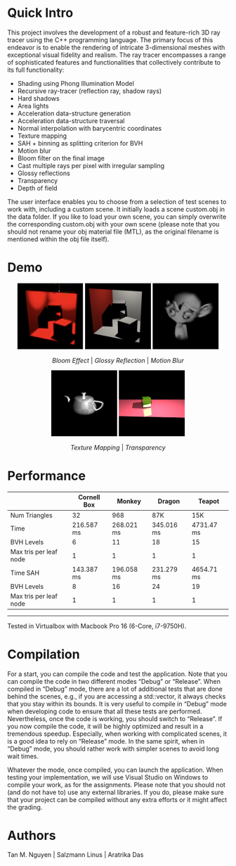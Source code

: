 # Quick Intro
This project involves the development of a robust and feature-rich 3D ray tracer using the C++ programming language. The primary focus of this endeavor is to enable the rendering of intricate 3-dimensional meshes with exceptional visual fidelity and realism. The ray tracer encompasses a range of sophisticated features and functionalities that collectively contribute to its full functionality: 
- Shading using Phong Illumination Model
- Recursive ray-tracer (reflection ray, shadow rays)
- Hard shadows
- Area lights
- Acceleration data-structure generation
- Acceleration data-structure traversal
- Normal interpolation with barycentric coordinates
- Texture mapping
- SAH + binning as splitting criterion for BVH	
- Motion blur
- Bloom filter on the final image
- Cast multiple rays per pixel with irregular sampling	
- Glossy reflections	
- Transparency
- Depth of field

The user interface enables you to choose from a selection of test scenes to work with, including a custom scene. It initially loads a scene custom.obj in the data folder. If you like to load your own scene, you can simply overwrite the corresponding custom.obj with your own scene (please note that you should not rename your obj material file (MTL), as the original filename is mentioned within the obj file itself).

# Demo
<p align="center">
    <img src="assets/bloom.png" alt="Bloom" width="150" height="150">
    <img src="assets/glossy-reflection.png" alt="Glossy Reflection" width="150" height="150">
    <img src="assets/motion-blur.png" alt="Motion Blur" width="150" height="150">
</p>
<p align="center">
    <em>Bloom Effect</em> | <em>Glossy Reflection</em> | <em>Motion Blur</em>
</p>
<p align="center">
    <img src="assets/texture-mapping.png" alt="Texture Mapping" width="150" height="150">
    <img src="assets/transparency.png" alt="Transparency" width="150" height="150">
</p>
<p align="center">
    <em>Texture Mapping</em> | <em>Transparency</em> 
</p>

# Performance 
|           | Cornell Box | Monkey     | Dragon    | Teapot    |
|-----------|-------------|------------|-----------|-----------|
| Num Triangles | 32       | 968        | 87K       | 15K       |
| Time      | 216.587 ms  | 268.021 ms | 345.016 ms| 4731.47 ms|
| BVH Levels| 6           | 11         | 18        | 15        |
| Max tris per leaf node | 1 | 1        | 1         | 1         |
| Time SAH  | 143.387 ms  | 196.058 ms | 231.279 ms| 4654.71 ms|
| BVH Levels| 8           | 16         | 24        | 19        |
| Max tris per leaf node | 1 | 1        | 1         | 1         |
---
Tested in Virtualbox with Macbook Pro 16 (6-Core, i7-9750H).


# Compilation
For a start, you can compile the code and test the application. Note that you can compile the code in two different modes “Debug” or “Release”. When compiled in “Debug” mode, there are a lot of additional tests that are done behind the scenes, e.g., if you are accessing a std::vector, it always checks that you stay within its bounds. It is very useful to compile in “Debug” mode when developing code to ensure that all these tests are performed. Nevertheless, once the code is working, you should switch to “Release”. If you now compile the code, it will be highly optimized and result in a tremendous speedup. Especially, when working with complicated scenes, it is a good idea to rely on “Release” mode. In the same spirit, when in “Debug” mode, you should rather work with simpler scenes to avoid long wait times.

Whatever the mode, once compiled, you can launch the application. When testing your implementation, we will use Visual Studio on Windows to compile your work, as for the assignments. Please note that you should not (and do not have to) use any external libraries. If you do, please make sure that your project can be compiled without any extra efforts or it might affect the grading.

# Authors
Tan M. Nguyen | Salzmann Linus | Aratrika Das